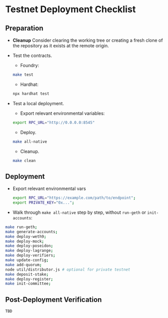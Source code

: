 # Testnet Deployment Checklist

## Preparation

- **Cleanup** Consider clearing the working tree or creating a fresh clone of the repository as it exists at the remote origin.

- Test the contracts.

  - Foundry:
  ```bash
  make test
  ```
  
  - Hardhat:
  ```bash
  npx hardhat test
  ```

- Test a local deployment.
  - Export relevant environmental variables:
  ```bash
  export RPC_URL="http://0.0.0.0:8545"
  ```
  - Deploy.
  ```bash
  make all-native
  ```
  - Cleanup.
  ```bash
  make clean
  ```

## Deployment
- Export relevant environmental vars
  ```bash
  export RPC_URL="https://example.com/path/to/endpoint";
  export PRIVATE_KEY="0x...";
  ```
- Walk through `make all-native` step by step, without `run-geth` or `init-accounts`:
```bash
make run-geth;
make generate-accounts;
make deploy-weth9;
make deploy-mock;
make deploy-poseidon;
make deploy-lagrange;
make deploy-verifiers;
make update-config;
make add-quorum;
node util/distributor.js # optional for private testnet
make deposit-stake;
make deploy-register;
make init-committee;
```

## Post-Deployment Verification
```TBD```